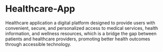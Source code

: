# Healthcare-App
Healthcare application a digital platform designed to provide users with convenient, secure, and personalized access to medical services, health information, and wellness resources, which is a bridge the gap between patients and healthcare providers, promoting better health outcomes through accessible technology.
